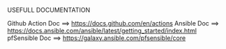 USEFULL DOCUMENTATION

Github Action Doc ==> https://docs.github.com/en/actions
Ansible Doc ==> https://docs.ansible.com/ansible/latest/getting_started/index.html
pfSensible Doc ==> https://galaxy.ansible.com/pfsensible/core